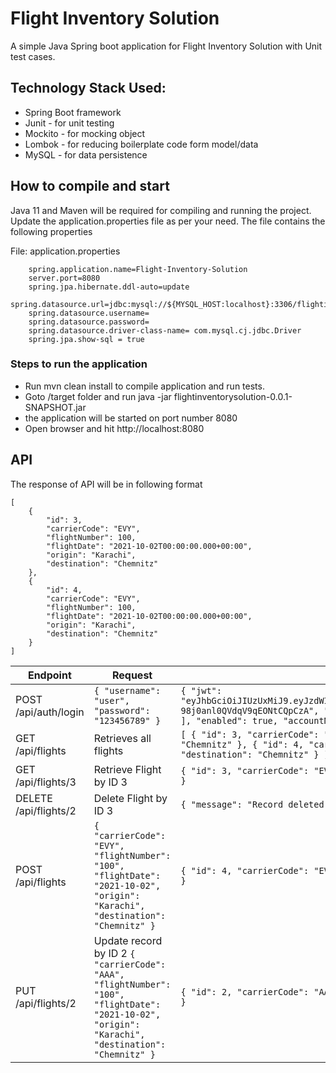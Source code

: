 # Flight Inventory Solution
A simple Java Spring boot application for Flight Inventory Solution with Unit test cases.

## Technology Stack Used:
* Spring Boot framework
* Junit - for unit testing
* Mockito - for mocking object
* Lombok - for reducing boilerplate code form model/data
* MySQL - for data persistence

## How to compile and start
Java 11 and Maven will be required for compiling and running the project.
Update the application.properties file as per your need.
The file contains the following properties

File: application.properties

```
    spring.application.name=Flight-Inventory-Solution
    server.port=8080
    spring.jpa.hibernate.ddl-auto=update
    spring.datasource.url=jdbc:mysql://${MYSQL_HOST:localhost}:3306/flightinventorysolution
    spring.datasource.username=
    spring.datasource.password=
    spring.datasource.driver-class-name= com.mysql.cj.jdbc.Driver
    spring.jpa.show-sql = true
```

### Steps to run the application
* Run mvn clean install to compile application and run tests.
* Goto /target folder and run java -jar flightinventorysolution-0.0.1-SNAPSHOT.jar
* the application will be started on port number 8080
* Open browser and hit http://localhost:8080

## API
The response of API will be in following format
```
[
    {
        "id": 3,
        "carrierCode": "EVY",
        "flightNumber": 100,
        "flightDate": "2021-10-02T00:00:00.000+00:00",
        "origin": "Karachi",
        "destination": "Chemnitz"
    },
    {
        "id": 4,
        "carrierCode": "EVY",
        "flightNumber": 100,
        "flightDate": "2021-10-02T00:00:00.000+00:00",
        "origin": "Karachi",
        "destination": "Chemnitz"
    }
]
```

| Endpoint | Request | Response |
| --- | --- | --- |
| POST /api/auth/login | ```{ "username": "user", "password": "123456789" }``` | ```{ "jwt": "eyJhbGciOiJIUzUxMiJ9.eyJzdWIiOiJ1c2VyIiwiaWF0IjoxNjI1MTQ5MjIwLCJleHAiOjE2MjUyMzU2MjB9.JsuGAX4nxsSHw7V_vECTTkiXvAE2G_6b7w60PEFeSNPRdDb2t1g_fxvu4zlN-98j0anl0QVdqV9qEONtCQpCzA", "userDetails": { "id": 2, "username": "user", "email": "user@gmail.com", "authorities": [ { "authority": "ROLE_USER" } ], "enabled": true, "accountNonLocked": true, "accountNonExpired": true, "credentialsNonExpired": true } }```
| GET /api/flights | Retrieves all flights | ``` [ { "id": 3, "carrierCode": "EVY", "flightNumber": 100, "flightDate": "2021-10-02T00:00:00.000+00:00", "origin": "Karachi", "destination": "Chemnitz" }, { "id": 4, "carrierCode": "EVY", "flightNumber": 100, "flightDate": "2021-10-02T00:00:00.000+00:00", "origin": "Karachi", "destination": "Chemnitz" } ] ```
| GET /api/flights/3 | Retrieve Flight by ID 3 | ``` { "id": 3, "carrierCode": "EVY", "flightNumber": 100, "flightDate": "2021-10-02T00:00:00.000+00:00", "origin": "Karachi", "destination": "Chemnitz" } ```
| DELETE /api/flights/2 | Delete Flight by ID 3 | ``` { "message": "Record deleted successfully!" } ```
| POST /api/flights | ``` { "carrierCode": "EVY", "flightNumber": "100", "flightDate": "2021-10-02", "origin": "Karachi", "destination": "Chemnitz" } ``` | ``` { "id": 4, "carrierCode": "EVY", "flightNumber": 100, "flightDate": "2021-10-02T00:00:00.000+00:00", "origin": "Karachi", "destination": "Chemnitz" } ```
| PUT /api/flights/2 | Update record by ID 2 ``` { "carrierCode": "AAA", "flightNumber": "100", "flightDate": "2021-10-02", "origin": "Karachi", "destination": "Chemnitz" } ``` | ``` { "id": 2, "carrierCode": "AAA", "flightNumber": 100, "flightDate": "2021-10-02T00:00:00.000+00:00", "origin": "Karachi", "destination": "Chemnitz" } ```
